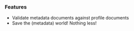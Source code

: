 ### Features

* Validate metadata documents against profile documents
* Save the (metadata) world! Nothing less!
